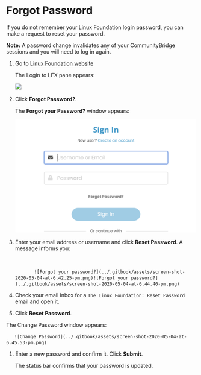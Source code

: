 # Forgot Password

If you do not remember your Linux Foundation login password, you can make a request to reset your password.

**Note:** A password change invalidates any of your CommunityBridge sessions and you will need to log in again.

1. Go to [Linux Foundation website](https://lfx.platform.linuxfoundation.org/)

   The Login to LFX pane appears:

   ​![](https://firebasestorage.googleapis.com/v0/b/gitbook-28427.appspot.com/o/assets%2F-LuGl2w4LzPpYJ8jx5ae%2F-M4Yart16GYwTIMIh0Qt%2F-M4YbTfrYligKsGBJuRQ%2Fforgot%20password.png?alt=media&token=77ac6c40-1eed-4cbf-853f-2024915f2a29)

2. Click **Forgot Password?**.

   The **Forgot your Password?** window appears:

   ​![Forgot your password?](../.gitbook/assets/screen-shot-2020-05-04-at-6.40.37-pm.png)​

3. Enter your email address or username and click **Reset Password**. A message informs you:

   ​​

              ![Forgot your password?](../.gitbook/assets/screen-shot-2020-05-04-at-6.42.25-pm.png)![Forgot your password?](../.gitbook/assets/screen-shot-2020-05-04-at-6.44.40-pm.png)



                        

4. Check your email inbox for a `The Linux Foundation: Reset Password` email and open it.

5. Click **Reset Password**.

The Change Password window appears:

       ​![Change Password](../.gitbook/assets/screen-shot-2020-05-04-at-6.45.53-pm.png)​

1. Enter a new password and confirm it. Click **Submit**.

   The status bar confirms that your password is updated.

